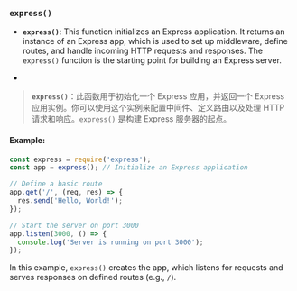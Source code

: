 ### `express()`

- **`express()`**: This function initializes an Express application. It returns an instance of an Express app, which is used to set up middleware, define routes, and handle incoming HTTP requests and responses. The `express()` function is the starting point for building an Express server.

- <audio src="C:\Users\10691\Downloads\__`express`___ .mp3"></audio>

> **`express()`**：此函数用于初始化一个 Express 应用，并返回一个 Express 应用实例。你可以使用这个实例来配置中间件、定义路由以及处理 HTTP 请求和响应。`express()` 是构建 Express 服务器的起点。
>
> <audio src="C:\Users\10691\Downloads\`express()`：此函数.mp3"></audio>

#### Example:

<audio src="C:\Users\10691\Downloads\这段代码的重点是 expres (1).mp3"></audio>

```js
const express = require('express');
const app = express(); // Initialize an Express application

// Define a basic route
app.get('/', (req, res) => {
  res.send('Hello, World!');
});

// Start the server on port 3000
app.listen(3000, () => {
  console.log('Server is running on port 3000');
});
```

In this example, `express()` creates the app, which listens for requests and serves responses on defined routes (e.g., `/`).